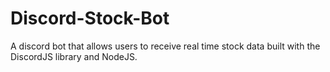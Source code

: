 # Discord-Stock-Bot
A discord bot that allows users to receive real time stock data built with the DiscordJS library and NodeJS. 

